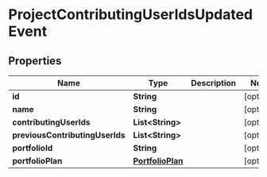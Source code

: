 
# ProjectContributingUserIdsUpdatedEvent

## Properties
Name | Type | Description | Notes
------------ | ------------- | ------------- | -------------
**id** | **String** |  |  [optional]
**name** | **String** |  |  [optional]
**contributingUserIds** | **List&lt;String&gt;** |  |  [optional]
**previousContributingUserIds** | **List&lt;String&gt;** |  |  [optional]
**portfolioId** | **String** |  |  [optional]
**portfolioPlan** | [**PortfolioPlan**](PortfolioPlan.md) |  |  [optional]



